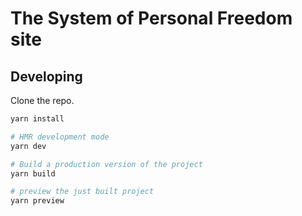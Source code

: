 # The System of Personal Freedom site

## Developing

Clone the repo.

```bash
yarn install

# HMR development mode
yarn dev

# Build a production version of the project
yarn build

# preview the just built project
yarn preview
```
